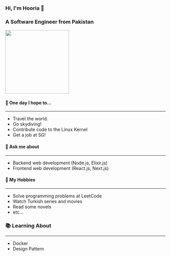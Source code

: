 ### Hi, I'm Hooria 🐝
### A Software Engineer from Pakistan

<img src="https://komarev.com/ghpvc/?username=syedahooriatariq&style=for-the-badge&color=blueviolet&abbreviated=true&base=1000&label=Bee's+Profile+Views" width="200">


#### 🚀 **One day I hope to...**
***
  - Travel the world.
  - Go skydiving!
  - Contribute code to the Linux Kernel
  - Get a job at SG!

#### 💬 **Ask me about**
***
  - Backend web development (Node.js, Elixir.js)
  - Frontend web development (React.js, Next.js)

#### 📅 **My Hobbies**
***
  - Solve programming problems at LeetCode
  - Watch Turkish series and movies
  - Read some novels
  - etc...

### 📚 **Learning About**
***
  - Docker
  - Design Pattern


<!--
**syedahooriatariq/syedahooriatariq** is a ✨ _special_ ✨ repository because its `README.md` (this file) appears on your GitHub profile.

Here are some ideas to get you started:

- 🔭 I’m currently working on ...
- 🌱 I’m currently learning ...
- 👯 I’m looking to collaborate on ...
- 🤔 I’m looking for help with ...
- 💬 Ask me about ...
- 📫 How to reach me: ...
- 😄 Pronouns: ...
- ⚡ Fun fact: ...
-->
